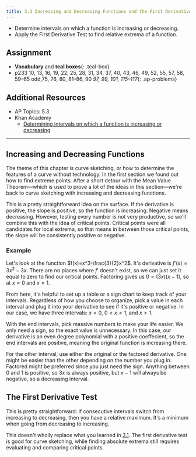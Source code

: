 ```yaml
---
title: 3.3 Increasing and Decreasing Functions and the First Derivative Test
---
```


- Determine intervals on which a function is increasing or decreasing.
- Apply the First Derivative Test to find relative extrema of a function.

## Assignment

- **Vocabulary** and **teal boxes**{: .teal-box}
- p233 10, 13, 16, 19, 22, 25, 28, 31, 34, 37, 40, 43, 46, 49, 52, 55, 57, 58, 59–65 odd,75, 76, 80, 81–86, 90 *97, 99, 101, 115–117*{: .ap-problems}

## Additional Resources

- AP Topics: 5.3
- Khan Academy
  - [Determining intervals on which a function is increasing or decreasing](https://www.khanacademy.org/math/ap-calculus-ab/ab-diff-analytical-applications-new/ab-5-3/v/increasing-decreasing-intervals-given-the-function)

---

## Increasing and Decreasing Functions

The theme of this chapter is curve sketching, or how to determine the features of a curve without technology. In the first section we found out how to find extreme points. After a short detour with the Mean Value Theorem—which is used to prove a lot of the ideas in this section—we're back to curve sketching with increasing and decreasing functions.

This is a pretty straightforward idea on the surface. If the derivative is positive, the slope is positive, so the function is increasing. Negative means decreasing. However, testing every number is not very productive, so we'll combine this with the idea of critical points. Critical points were all candidates for local extrema, so that means in between those critical points, the slope will be consistently positive or negative.

### Example

Let's look at the function $f(x)=x^3-\frac{3}{2}x^2$. It's derivative is $f'(x)=3x^2 - 3x$. There are no places where $f'$ doesn't exist, so we can just set it equal to zero to find our critical points. Factoring gives us $0=(3x)(x-1)$, so at $x=0$ and $x=1$.

From here, it's helpful to set up a table or a sign chart to keep track of your intervals. Regardless of how you choose to organize, pick a value in each interval and plug it into your derivative to see if it's positive or negative. In our case, we have three intervals: $x < 0$, $0 < x < 1$, and $x > 1$.

With the end intervals, pick massive numbers to make your life easier. We only need a sign, so the exact value is unnecessary. In this case, our derivative is an even degree polynomial with a positive coeffecient, so the end intervals are positive, meaning the original function is increasing there.

For the other interval, use either the original or the factored derivative. One might be easier than the other depending on the number you plug in. Factored might be preferred since you just need the sign. Anything between 0 and 1 is positive, so $3x$ is always positive, but $x-1$ will always be negative, so a decreasing interval.

## The First Derivative Test

This is pretty straightforward: if consecutive intervals switch from increasing to decreasing, then you have a relative maximum. It's a minimum when going from decreasing to increasing.

This doesn't wholly replace what you learned in [3.1](./3.1-extrema-on-an-interval.md). The first derivative test is good for curve sketching, while finding absolute extrema still requires evaluating and comparing critical points.
